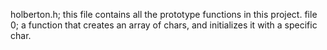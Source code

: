 holberton.h; this file contains all the prototype functions in this project.
file 0; a function that creates an array of chars, and initializes it with a specific char.